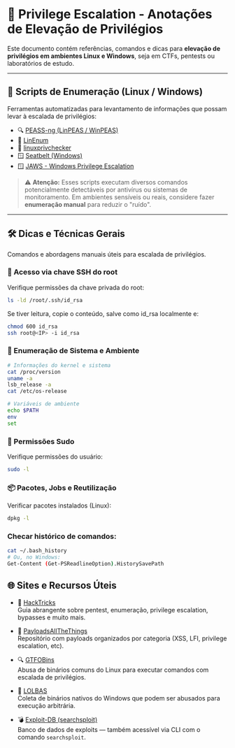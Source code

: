 # 🧬 Privilege Escalation - Anotações de Elevação de Privilégios

Este documento contém referências, comandos e dicas para **elevação de privilégios em ambientes Linux e Windows**, seja em CTFs, pentests ou laboratórios de estudo.

---

## 📜 Scripts de Enumeração (Linux / Windows)

Ferramentas automatizadas para levantamento de informações que possam levar à escalada de privilégios:

- 🔍 [PEASS-ng (LinPEAS / WinPEAS)](https://github.com/peass-ng/PEASS-ng)
- 🐧 [LinEnum](https://github.com/rebootuser/LinEnum)
- 🧪 [linuxprivchecker](https://github.com/sleventyeleven/linuxprivchecker)
- 🪟 [Seatbelt (Windows)](https://github.com/GhostPack/Seatbelt)
- 🪟 [JAWS - Windows Privilege Escalation](https://github.com/411Hall/JAWS)

> ⚠️ **Atenção:** Esses scripts executam diversos comandos potencialmente detectáveis por antivírus ou sistemas de monitoramento. Em ambientes sensíveis ou reais, considere fazer **enumeração manual** para reduzir o "ruído".

---

## 🛠️ Dicas e Técnicas Gerais

Comandos e abordagens manuais úteis para escalada de privilégios.

### 🔑 Acesso via chave SSH do root

Verifique permissões da chave privada do root:

```bash
ls -ld /root/.ssh/id_rsa
```
Se tiver leitura, copie o conteúdo, salve como id_rsa localmente e:

```bash
chmod 600 id_rsa
ssh root@<IP> -i id_rsa
```
### 🔎 Enumeração de Sistema e Ambiente

```bash
# Informações do kernel e sistema
cat /proc/version
uname -a
lsb_release -a
cat /etc/os-release

# Variáveis de ambiente
echo $PATH
env
set
```

### 🔐 Permissões Sudo
Verifique permissões do usuário:

```bash
sudo -l
```

### 📦 Pacotes, Jobs e Reutilização
Verificar pacotes instalados (Linux):

```bash
dpkg -l
```

### Checar histórico de comandos:

```bash
cat ~/.bash_history
# Ou, no Windows:
Get-Content (Get-PSReadlineOption).HistorySavePath
```

## 🌐 Sites e Recursos Úteis

- 🧠 [HackTricks](https://book.hacktricks.xyz/)  
  Guia abrangente sobre pentest, enumeração, privilege escalation, bypasses e muito mais.

- 📂 [PayloadsAllTheThings](https://github.com/swisskyrepo/PayloadsAllTheThings)  
  Repositório com payloads organizados por categoria (XSS, LFI, privilege escalation, etc).

- 🔍 [GTFOBins](https://gtfobins.github.io/)  
  Abusa de binários comuns do Linux para executar comandos com escalada de privilégios.

- 🧬 [LOLBAS](https://lolbas-project.github.io/)  
  Coleta de binários nativos do Windows que podem ser abusados para execução arbitrária.

- 💣 [Exploit-DB (searchsploit)](https://www.exploit-db.com/)  
  Banco de dados de exploits — também acessível via CLI com o comando `searchsploit`.





